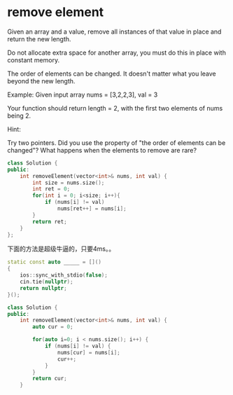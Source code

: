 # remove element

Given an array and a value, remove all instances of that value in place and return the new length.

Do not allocate extra space for another array, you must do this in place with constant memory.

The order of elements can be changed. It doesn't matter what you leave beyond the new length.

Example:
Given input array nums = [3,2,2,3], val = 3

Your function should return length = 2, with the first two elements of nums being 2.

Hint:

Try two pointers.
Did you use the property of "the order of elements can be changed"?
What happens when the elements to remove are rare?

```cpp
class Solution {
public:
    int removeElement(vector<int>& nums, int val) {
        int size = nums.size();
        int ret = 0;
        for(int i = 0; i<size; i++){
            if (nums[i] != val)
                nums[ret++] = nums[i];
        }
        return ret;
    }
};
```
下面的方法是超级牛逼的，只要4ms。。

```cpp
static const auto _____ = []()
{
    ios::sync_with_stdio(false);
    cin.tie(nullptr);
    return nullptr;
}();

class Solution {
public:
    int removeElement(vector<int>& nums, int val) {
        auto cur = 0;

		for(auto i=0; i < nums.size(); i++) {
			if (nums[i] != val) {
				nums[cur] = nums[i];
				cur++;
			}
		}
		return cur;
    }
```
